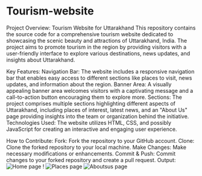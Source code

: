 # Tourism-website
Project Overview: Tourism Website for Uttarakhand
This repository contains the source code for a comprehensive tourism website dedicated to showcasing the scenic beauty and attractions of Uttarakhand, India. The project aims to promote tourism in the region by providing visitors with a user-friendly interface to explore various destinations, news updates, and insights about Uttarakhand.

Key Features:
Navigation Bar: The website includes a responsive navigation bar that enables easy access to different sections like places to visit, news updates, and information about the region.
Banner Area: A visually appealing banner area welcomes visitors with a captivating message and a call-to-action button encouraging them to explore more.
Sections: The project comprises multiple sections highlighting different aspects of Uttarakhand, including places of interest, latest news, and an "About Us" page providing insights into the team or organization behind the initiative.
Technologies Used:
The website utilizes HTML, CSS, and possibly JavaScript for creating an interactive and engaging user experience.

How to Contribute:
Fork: Fork the repository to your GitHub account.
Clone: Clone the forked repository to your local machine.
Make Changes: Make necessary modifications or enhancements.
Commit & Push: Commit changes to your forked repository and create a pull request.
Output:
![Home page !](https://github.com/Pankaj-jha2000/Tourism-website/assets/62105964/d74e2273-bff7-4fc1-90a4-f8c365fe58f5)
![Places page](https://github.com/Pankaj-jha2000/Tourism-website/assets/62105964/a488de95-aa66-4599-80e4-4fcb341365ad)
![Aboutsus page](https://github.com/Pankaj-jha2000/Tourism-website/assets/62105964/d89f9de8-e0e1-4a20-84f1-4f577a13f55d)
